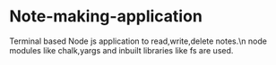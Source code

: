 # Note-making-application

Terminal based Node js application to read,write,delete notes.\n
node modules like chalk,yargs and inbuilt libraries like fs are used.
